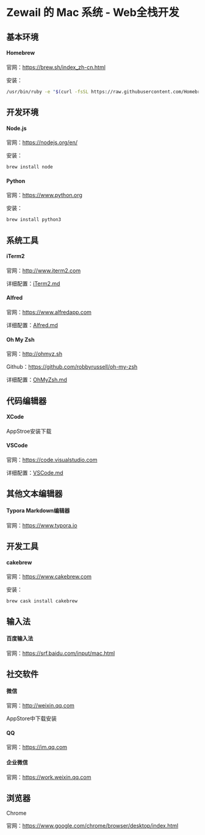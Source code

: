 # Zewail 的 Mac 系统 - Web全栈开发

## 基本环境

#### Homebrew

官网：https://brew.sh/index_zh-cn.html

安装：

```bash
/usr/bin/ruby -e "$(curl -fsSL https://raw.githubusercontent.com/Homebrew/install/master/install)"
```



## 开发环境

#### Node.js

官网：https://nodejs.org/en/

安装：

```bash
brew install node
```

#### Python

官网：https://www.python.org

安装：

```bash
brew install python3
```



## 系统工具

#### iTerm2

官网：http://www.iterm2.com

详细配置：[iTerm2.md](iTerm2.md)

#### Alfred

官网：https://www.alfredapp.com

详细配置：[Alfred.md](Alfred.md)

#### Oh My Zsh

官网：http://ohmyz.sh

Github：https://github.com/robbyrussell/oh-my-zsh

详细配置：[OhMyZsh.md](OhMyZsh.md)



## 代码编辑器

#### XCode

AppStroe安装下载

#### VSCode

官网：https://code.visualstudio.com

详细配置：[VSCode.md](VSCode.md)



## 其他文本编辑器

#### Typora Markdown编辑器

官网：https://www.typora.io



## 开发工具

#### cakebrew

官网：https://www.cakebrew.com

安装：

```bash
brew cask install cakebrew
```



## 输入法

#### 百度输入法

官网：https://srf.baidu.com/input/mac.html



## 社交软件

#### 微信

官网：http://weixin.qq.com

AppStore中下载安装

#### QQ

官网：https://im.qq.com

#### 企业微信

官网：https://work.weixin.qq.com



## 浏览器

Chrome

官网：https://www.google.com/chrome/browser/desktop/index.html